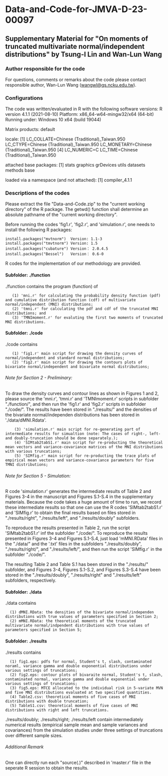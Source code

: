 # Data-and-Code-for-JMVA-D-23-00097
## Supplementary Material for "On moments of truncated multivariate normal/independent distributions" by Tsung-I Lin and Wan-Lun Wang

### Author responsible for the code
For questions, comments or remarks about the code please contact responsible author, Wan-Lun Wang (wangwl@gs.ncku.edu.tw).

### Configurations
The code was written/evaluated in R with the following software versions:
R version 4.1.1 (2021-08-10)
Platform: x86_64-w64-mingw32/x64 (64-bit)
Running under: Windows 10 x64 (build 19044)

Matrix products: default

locale:
[1] LC_COLLATE=Chinese (Traditional)_Taiwan.950  LC_CTYPE=Chinese (Traditional)_Taiwan.950    LC_MONETARY=Chinese (Traditional)_Taiwan.950
[4] LC_NUMERIC=C                                 LC_TIME=Chinese (Traditional)_Taiwan.950    

attached base packages:
[1] stats     graphics  grDevices utils     datasets  methods   base     

loaded via a namespace (and not attached):
[1] compiler_4.1.1

### Descriptions of the codes 
Please extract the file "Data-and-Code.zip" to the "current working directory" of the R package.
The getwd() function shall determine an absolute pathname of the "current working directory".

Before running the codes 'fig1.r', 'fig2.r', and 'simulation.r', one needs to install the following R packages:

    install.packages("mvtnorm")  Version: 1.1-3
    install.packages("tmvtnorm") Version: 1.5
    install.packages("cubature") Version： 2.0.4.5
    install.packages("Bessel")   Version： 0.6-0

R codes for the implementation of our methodology are provided.

#### Subfolder: ./function ####
./function
       contains the program (function) of
        
       (1) 'mni.r' for calculating the probability density function (pdf) and cumulative distribution function (cdf) of multivariate normal/independent (MNI) distributions;
       (2) 'tmni.r' for calculating the pdf and cdf of the truncated MNI distributions; and
       (3) 'TMNImoment.r' for evaluting the first two moments of truncated MNI distributions.

#### Subfolder: ./code ####
./code
       contains 
       
       (1) 'fig1.r' main script for drawing the density curves of normal/independent and standard normal distributions;
       (2) 'fig2.r' main script for drawing the contours plots of bivariate normal/independent and bivariate normal distributions;

###### Note for Section 2 - Preliminary:
To draw the density curves and contour lines as shown in Figures 1 and 2, please source the 'mni.r', 'tmni.r' and 'TMNImoment.r' scripts in subfolder "./function/",
and then run the 'fig1.r' and 'fig2.r' scripts in subfolder "./code/".
The results have been stored in "./results/" and the densities of the bivariate normal/independen distributions has been stored in './data/dMNI.Rdata'.

        (3) 'simulation.r' main script for re-generating part of intermediate results for simualtion (note: The cases of right-, left- and doubly-truncation should be done separately.);
        (4) 'SIMtab2tabS1.r' main script for re-producting the theoretical mean vectors and variance-covariance matrices of the MNI distributions with various truncations;
        (5) 'SIMfig.r' main script for re-producting the trace plots of empirical mean vectors and variance-covariance parameters for five TMNI distributions;

###### Note for Section 5 - Simulation:
R code 'simulation.r' generates the intermediate results of Table 2 and Figures 3-4 in the manuscript and Figures S.1-S.4 in the supplementary materials.
Because the code takes a huge amount of time to run, we record these intermediate results so that one can use 
the R codes 'SIMtab2tabS1.r' and 'SIMfig.r' to obtain the final results based on files stored in "./results/right", "./results/left", and "./results/doubly" subfolders.

To reproduce the results presented in Table 2, run the script 'SIMtab2tabS1.r' inf the subfolder "./code/".
To reproduce the results presented in Figures 3-4 and Figures S.1-S.4, just load 'mMNI.RData' files in the "./data/" and the '.txt' files in the subfolders "./results/doubly", "./results/right/", and "./results/left/", 
and then run the script 'SIMfig.r' in the subfolder "./code/". 

The resulting Table 2 and Table S.1 has been stored in the "./results/" subfolder, and 
Figures 3-4, Figures S.1-S.2, and Figures S.3-S.4 have been stored in the "./results/doubly", "./results/right" and "./results/left" subfolders, respectively.

#### Subfolder: ./data ####
./data
      contains
      
      (1) dMNI.RData: the densities of the bivariate normal/independen distributions with true values of parameters specified in Section 2;
      (2) mMNI.RData: the theoretical moments of the truncated multivariate normal/indpendent distributions with true values of parameters specified in Section 5;

#### Subfolder: ./results ####
./results
      contains
      
      (1) fig1.eps: pdfs for normal, Student's t, slash, contaminated noraml, variance gamma and double exponential distributions under various settings of truncations;
      (2) fig2.eps: contour plots of bivaraite normal, Student's t, slash, contaminated normal, variance gamma and double exponential under various settings of truncations;
      (3) fig5.eps: MTCE allocated to the individual risk in 5-variate MVN and five MNI distributions evaluated at two specified quantities.
      (4) Table2.csv: theoretical moments of five cases of MNI distributions with double truncation;
      (5) TableS1.csv: theoretical moments of five cases of MNI distributions with right and left truncations.

./results/doubly; ./results/right; ./results/left
      contain intermediately numerical results (empirical sample mean and sample variances and covariances) 
      from the simulation studies under three settings of truncations over different sample sizes.
      
###### Additional Remark 
One can directly run each "source(.)" described in 'master.r' file in the seperate R session to obtain the results.
